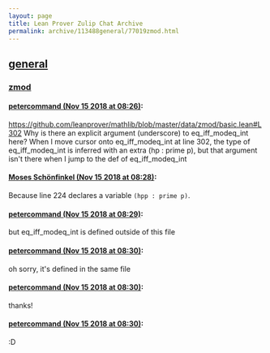 ```yaml
---
layout: page
title: Lean Prover Zulip Chat Archive 
permalink: archive/113488general/77019zmod.html
---
```


## [general](index.html)
### [zmod](77019zmod.html)

#### [petercommand (Nov 15 2018 at 08:26)](https://leanprover.zulipchat.com/#narrow/stream/113488-general/topic/zmod/near/147725783):
https://github.com/leanprover/mathlib/blob/master/data/zmod/basic.lean#L302
Why is there an explicit argument (underscore) to eq_iff_modeq_int here?
When I move cursor onto eq_iff_modeq_int at line 302, the type of eq_iff_modeq_int is inferred with an extra (hp : prime p), but that argument isn't there when I jump to the def of eq_iff_modeq_int

#### [Moses Schönfinkel (Nov 15 2018 at 08:28)](https://leanprover.zulipchat.com/#narrow/stream/113488-general/topic/zmod/near/147725799):
Because line 224 declares a variable `(hpp : prime p)`.

#### [petercommand (Nov 15 2018 at 08:29)](https://leanprover.zulipchat.com/#narrow/stream/113488-general/topic/zmod/near/147725850):
but eq_iff_modeq_int is defined outside of this file

#### [petercommand (Nov 15 2018 at 08:30)](https://leanprover.zulipchat.com/#narrow/stream/113488-general/topic/zmod/near/147725903):
oh sorry, it's defined in the same file

#### [petercommand (Nov 15 2018 at 08:30)](https://leanprover.zulipchat.com/#narrow/stream/113488-general/topic/zmod/near/147725907):
thanks!

#### [petercommand (Nov 15 2018 at 08:30)](https://leanprover.zulipchat.com/#narrow/stream/113488-general/topic/zmod/near/147725909):
:D

